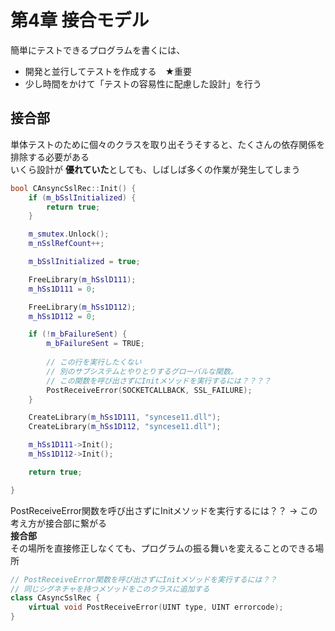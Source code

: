 # 第4章 接合モデル
簡単にテストできるプログラムを書くには、
- 開発と並行してテストを作成する　★重要
- 少し時間をかけて「テストの容易性に配慮した設計」を行う

## 接合部
単体テストのために個々のクラスを取り出そうそすると、たくさんの依存関係を排除する必要がある  
いくら設計が **優れていた**としても、しばしば多くの作業が発生してしまう  

```C++
bool CAnsyncSslRec::Init() {
    if (m_bSslInitialized) {
        return true;
    }

    m_smutex.Unlock();
    m_nSslRefCount++;

    m_bSslInitialized = true;

    FreeLibrary(m_hSslD111);
    m_hSs1D111 = 0;

    FreeLibrary(m_hSs1D112);
    m_hSs1D112 = 0;

    if (!m_bFailureSent) {
        m_bFailureSent = TRUE;
        
        // この行を実行したくない
        // 別のサブシステムとやりとりするグローバルな関数。
        // この関数を呼び出さずにInitメソッドを実行するには？？？？
        PostReceiveError(SOCKETCALLBACK, SSL_FAILURE);
    }

    CreateLibrary(m_hSs1D111, "syncese11.dll");
    CreateLibrary(m_hSs1D112, "syncese11.dll");

    m_hSs1D111->Init();
    m_hSs1D112->Init();

    return true;

}
```

PostReceiveError関数を呼び出さずにInitメソッドを実行するには？？ -> この考え方が接合部に繋がる  
**接合部**  
その場所を直接修正しなくても、プログラムの振る舞いを変えることのできる場所  

```C++
// PostReceiveError関数を呼び出さずにInitメソッドを実行するには？？
// 同じシグネチャを持つメソッドをこのクラスに追加する
class CAsyncSslRec {
    virtual void PostReceiveError(UINT type, UINT errorcode);
}
```